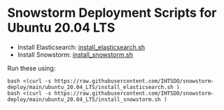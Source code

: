 # Snowstorm Deployment Scripts for **Ubuntu 20.04 LTS**

- Install Elasticsearch: [install_elasticsearch.sh](install_elasticsearch.sh)
- Install Snowstorm: [install_snowstorm.sh](install_snowstorm.sh)

Run these using:
```
bash <(curl -s https://raw.githubusercontent.com/IHTSDO/snowstorm-deploy/main/ubuntu_20.04_LTS/install_elasticsearch.sh )
bash <(curl -s https://raw.githubusercontent.com/IHTSDO/snowstorm-deploy/main/ubuntu_20.04_LTS/install_snowstorm.sh )
```
